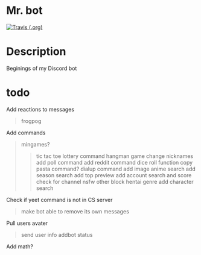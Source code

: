 Mr. bot
=======
[![Travis (.org)](https://i.imgur.com/CUvhFkS.png)](https://travis-ci.org/AWConant/jikanpy)



# Description
Beginings of my Discord bot

# todo
Add reactions to messages
>frogpog

Add commands
>mingames?
>>tic tac toe
>lottery command
>hangman game
>change nicknames
>add poll command
>add reddit command
>dice roll function
>copy pasta command?
>dialup command
>add image anime search
>add season search
>add top preview
>add account search and score
>check for channel nsfw other block hentai genre
>add character search


Check if yeet command is not in CS server
>make bot able to remove its own messages


Pull users avater
>send user info
>addbot status

Add math?

